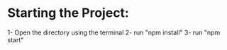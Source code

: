 # Starting the Project:

1- Open the directory using the terminal
2- run "npm install"
3- run "npm start"


